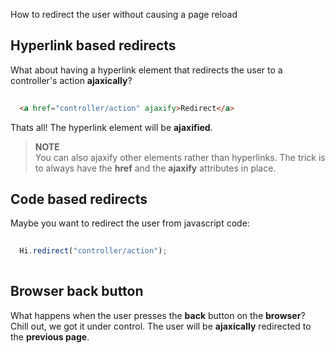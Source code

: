 <!--topic description-->
<description>How to redirect the user without causing a page reload</description>

## Hyperlink based redirects
What about having a hyperlink element that redirects the user to a controller's action __ajaxically__?

```html
    
  <a href="controller/action" ajaxify>Redirect</a>

```
Thats all! The hyperlink element will be __ajaxified__. 

> **NOTE**<br>You can also ajaxify other elements rather than hyperlinks. The trick is to always have the __href__ and the __ajaxify__ attributes in place.




## Code based redirects
Maybe you want to redirect the user from javascript code:

```js
    
  Hi.redirect("controller/action");
    
```


## Browser back button
What happens when the user presses the __back__ button on the __browser__?<br>
Chill out, we got it under control. The user will be  __ajaxically__ redirected to the __previous page__.



